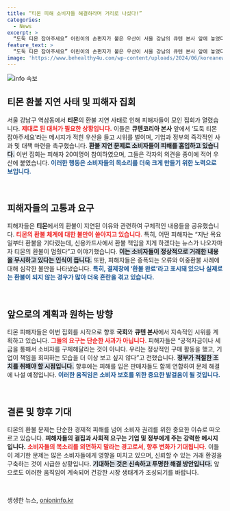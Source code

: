 ```yaml
---
title: “티몬 피해 소비자들 해결하라며 거리로 나섰다!”
categories:
  - News
excerpt: >
  “도둑 티몬 잡아주세요” 어린이의 손편지가 붙은 우산이 서울 강남의 큐텐 본사 앞에 놓였다. 환불 지연에 시달리는 피해자들이 모여 기업과 정부에 해결을 촉구하며, 불만 목소리를 높였다. 환불을 기다리며 두 손을 모은 피해자들의 간절한 외침을 들어보자!
feature_text: >
  “도둑 티몬 잡아주세요” 어린이의 손편지가 붙은 우산이 서울 강남의 큐텐 본사 앞에 놓였다. 환불 지연에 시달리는 피해자들이 모여 기업과 정부에 해결을 촉구하며, 불만 목소리를 높였다. 환불을 기다리며 두 손을 모은 피해자들의 간절한 외침을 들어보자!
image: 'https://www.behealthy4u.com/wp-content/uploads/2024/06/koreanews.jpg'
---
```


<p><img src="https://www.behealthy4u.com/wp-content/uploads/2024/06/koreanews.jpg" alt="info 속보" /></p>

<h2 data-ke-size="size26">티몬 환불 지연 사태 및 피해자 집회</h2>

<p data-ke-size="size16">서울 강남구 역삼동에서 <b>티몬</b>의 환불 지연 사태로 인해 피해자들이 모인 집회가 열렸습니다. <b><span style="color: #ee2323;">제대로 된 대처가 필요한 상황입니다.</span></b> 이들은 <b>큐텐코리아 본사</b> 앞에서 ‘도둑 티몬 잡아주세요’라는 메시지가 적힌 우산을 들고 시위를 벌이며, 기업과 정부의 즉각적인 사과 및 대책 마련을 촉구했습니다. <b><span style="background-color: #21538527;">환불 지연 문제로 소비자들이 피해를 홉입하고 있습니다.</span></b> 이번 집회는 피해자 20여명이 참여하였으며, 그들은 각자의 의견을 종이에 적어 우산에 붙였습니다. <b><span style="color: #1a5490;">이러한 행동은 소비자들의 목소리를 더욱 크게 만들기 위한 노력으로 보입니다.</span></b></p>

<p data-ke-size="size16">&nbsp;</p>

<h2 data-ke-size="size26">피해자들의 고통과 요구</h2>

<p data-ke-size="size16">피해자들은 <b>티몬</b>에서의 환불이 지연된 이유와 관련하여 구체적인 내용들을 공유했습니다. <b><span style="color: #ee2323;">티몬의 환불 체계에 대한 불만이 쏟아지고 있습니다.</span></b> 특히, 어떤 피해자는 “지난 목요일부터 환불을 기다렸는데, 신용카드사에서 환불 책임을 지게 하겠다는 뉴스가 나오자마자 티몬의 환불이 멈췄다”고 이야기했습니다. <b><span style="background-color: #21538527;">이는 소비자들이 정상적으로 거래한 내용을 무시하고 있다는 인식이 듭니다.</span></b> 또한, 피해자들은 증폭되는 오류와 이중환불 사례에 대해 심각한 불만을 나타냈습니다. <b><span style="color: #1a5490;">특히, 결제창에 ‘환불 완료’라고 표시돼 있으나 실제로는 환불이 되지 않는 경우가 많아 더욱 혼란을 겪고 있습니다.</span></b></p>

<p data-ke-size="size16">&nbsp;</p>

<h2 data-ke-size="size26">앞으로의 계획과 원하는 방향</h2>

<p data-ke-size="size16">티몬 피해자들은 이번 집회를 시작으로 향후 <b>국회</b>와 <b>큐텐 본사</b>에서 지속적인 시위를 계획하고 있습니다. <b><span style="color: #ee2323;">그들의 요구는 단순한 사과가 아닙니다.</span></b> 피해자들은 “공적자금이나 세금을 통해서 소비자를 구제해달라는 것이 아니다. 우리는 정상적인 구매 활동을 했고, 기업이 책임을 회피하는 모습을 더 이상 보고 싶지 않다”고 전했습니다. <b><span style="background-color: #21538527;">정부가 적절한 조치를 취해야 할 시점입니다.</span></b> 향후에는 피해를 입은 판매자들도 함께 연합하여 문제 해결에 나설 예정입니다. <b><span style="color: #1a5490;">이러한 움직임은 소비자 보호를 위한 중요한 발걸음이 될 것입니다.</span></b></p>

<p data-ke-size="size16">&nbsp;</p>

<h2 data-ke-size="size26">결론 및 향후 기대</h2>

<p data-ke-size="size16">티몬의 환불 문제는 단순한 경제적 피해를 넘어 소비자 권리를 위한 중요한 이슈로 떠오르고 있습니다. <b>피해자들의 결집과 사회적 요구는 기업 및 정부에게 주는 강력한 메시지입니다.</b> <b><span style="color: #ee2323;">소비자들의 목소리를 외면하지 말라는 경고로서, 향후 변화가 기대됩니다.</span></b> 이들이 제기한 문제는 많은 소비자들에게 영향을 미치고 있으며, 신뢰할 수 있는 거래 환경을 구축하는 것이 시급한 상황입니다. <b><span style="background-color: #21538527;">기대하는 것은 신속하고 투명한 해결 방안입니다.</span></b> 앞으로도 이러한 움직임이 계속되어 건강한 시장 생태계가 조성되기를 바랍니다.</p>

<p data-ke-size="size16">&nbsp;</p>
생생한 뉴스, <a href="https://onioninfo.kr" rel="dofollow">onioninfo.kr</a>



